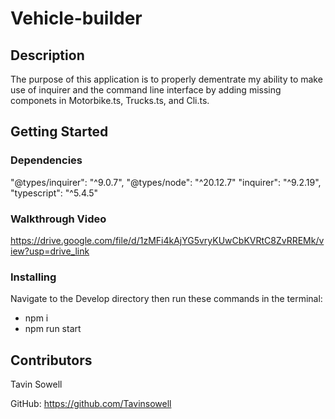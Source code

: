 # Vehicle-builder

## Description
The purpose of this application is to properly dementrate my ability to make use of inquirer and the command line interface by adding missing componets in Motorbike.ts, Trucks.ts, and Cli.ts.
## Getting Started

### Dependencies

   "@types/inquirer": "^9.0.7",
    "@types/node": "^20.12.7"
    "inquirer": "^9.2.19",
    "typescript": "^5.4.5"


### Walkthrough Video
https://drive.google.com/file/d/1zMFi4kAjYG5vryKUwCbKVRtC8ZvRREMk/view?usp=drive_link 

### Installing
Navigate to the Develop directory then run these commands in the terminal:

- npm i
- npm run start

## Contributors
Tavin Sowell

GitHub: https://github.com/Tavinsowell
